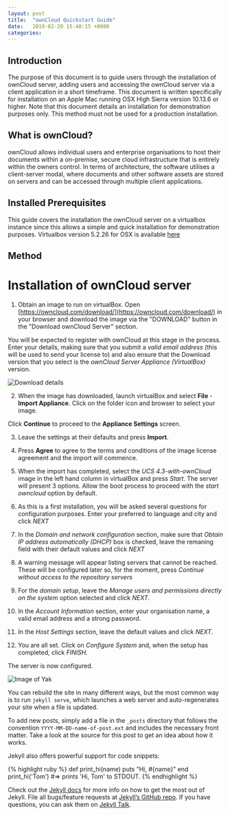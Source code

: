 ```yaml
---
layout: post
title:  "ownCloud Quickstart Guide"
date:   2019-02-20 15:40:15 +0000
categories: 
---
```


## Introduction
The purpose of this document is to guide users through the installation of ownCloud server, adding users and accessing the ownCloud server via a client application in a short timeframe.  This document is written specifically for installation on an Apple Mac running OSX High Sierra version 10.13.6 or higher.  Note that this document details an installation for demonstration purposes only.  This method must not be used for a production installation.

## What is ownCloud?
ownCloud allows individual users and enterprise organisations to host their documents within a on-premise, secure cloud infrastructure that is entirely within the owners control.  In terms of architecture, the software utilises a client-server modal, where documents and other software assets are stored on servers and can be accessed through multiple client applications. 

## Installed Prerequisites
This guide covers the installation the ownCloud server on a virtualbox instance since this allows a simple and quick installation for demonstration purposes.  Virtualbox version 5.2.26 for OSX is available [here](https://download.virtualbox.org/virtualbox/6.0.4/VirtualBox-6.0.4-128413-OSX.dmg) 

## Method
# Installation of ownCloud server
1. Obtain an image to run on virtualBox.  Open [https://owncloud.com/download/](https://owncloud.com/download/) in your browser and download the image via the "DOWNLOAD" button in the "Download ownCloud Server" section.

You will be expected to register with ownCloud at this stage in the process.  Enter your details, making sure that you submit a _valid email address_ (this will be used to send your license to) and also ensure that the Download version that you select is the _ownCloud Server Appliance (VirtualBox)_ version.

![Download details](../../../../images/downloaddetails.png)

2. When the image has downloaded, launch virtualBox and select **File** - **Import Appliance**.  Click on the folder icon and browser to select your image.

Click **Continue** to proceed to the **Appliance Settings** screen.

3. Leave the settings at their defaults and press **Import**.

4. Press **Agree** to agree to the terms and conditions of the image license agreement and the import will commence.

5. When the import has completed, select the *UCS 4.3-with-ownCloud* image in the left hand column in virtualBox and press *Start*.  The server will present 3 options.  Allow the boot process to proceed with the *start owncloud* option by default.

6. As this is a first installation, you will be asked several questions for configuration purposes.  Enter your preferred to language and city and click *NEXT*

7. In the *Domain and network configuration* section, make sure that *Obtain IP address automatically (DHCP)* box is checked, leave the remaning field with their default values and click *NEXT*

8. A warning message will appear listing servers that cannot be reached.  These will be configured later so, for the moment, press *Continue without access to the repository servers*

9. For the *domain setup*, leave the *Manage users and permissions directly on the system* option selected and click *NEXT*.

10. In the *Account Information* section, enter your organisation name, a valid email address and a strong password.

11. In the *Host Settings* section, leave the default values and click *NEXT*.

12.  You are all set.  Click on *Configure System* and, when the setup has completed, click *FINISH*.

The server is now configured.












![Image of Yak](../../../../images/2001-1.jpg)


You can rebuild the site in many different ways, but the most common way is to run `jekyll serve`, which launches a web server and auto-regenerates your site when a file is updated.

To add new posts, simply add a file in the `_posts` directory that follows the convention `YYYY-MM-DD-name-of-post.ext` and includes the necessary front matter. Take a look at the source for this post to get an idea about how it works.

Jekyll also offers powerful support for code snippets:

{% highlight ruby %}
def print_hi(name)
  puts "Hi, #{name}"
end
print_hi('Tom')
#=> prints 'Hi, Tom' to STDOUT.
{% endhighlight %}

Check out the [Jekyll docs][jekyll-docs] for more info on how to get the most out of Jekyll. File all bugs/feature requests at [Jekyll’s GitHub repo][jekyll-gh]. If you have questions, you can ask them on [Jekyll Talk][jekyll-talk].

[jekyll-docs]: https://jekyllrb.com/docs/home
[jekyll-gh]:   https://github.com/jekyll/jekyll
[jekyll-talk]: https://talk.jekyllrb.com/
